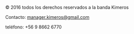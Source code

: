 © 2016 todos los derechos reservados a la banda Kimeros

Contacto: manager.kimeros@gmail.com

teléfono: +56 9 8662 6770
